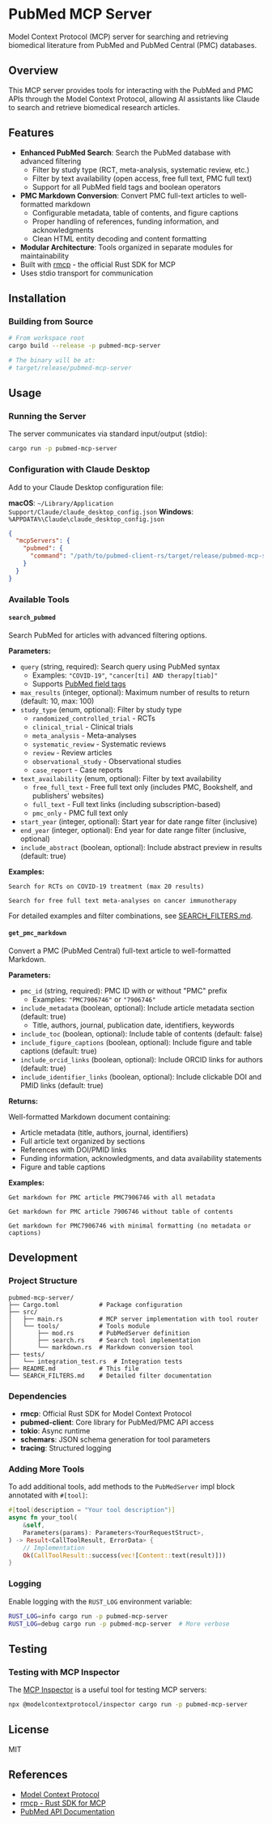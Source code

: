 # PubMed MCP Server

Model Context Protocol (MCP) server for searching and retrieving biomedical literature from PubMed and PubMed Central (PMC) databases.

## Overview

This MCP server provides tools for interacting with the PubMed and PMC APIs through the Model Context Protocol, allowing AI assistants like Claude to search and retrieve biomedical research articles.

## Features

- **Enhanced PubMed Search**: Search the PubMed database with advanced filtering
  - Filter by study type (RCT, meta-analysis, systematic review, etc.)
  - Filter by text availability (open access, free full text, PMC full text)
  - Support for all PubMed field tags and boolean operators
- **PMC Markdown Conversion**: Convert PMC full-text articles to well-formatted markdown
  - Configurable metadata, table of contents, and figure captions
  - Proper handling of references, funding information, and acknowledgments
  - Clean HTML entity decoding and content formatting
- **Modular Architecture**: Tools organized in separate modules for maintainability
- Built with [rmcp](https://github.com/modelcontextprotocol/rust-sdk) - the official Rust SDK for MCP
- Uses stdio transport for communication

## Installation

### Building from Source

```bash
# From workspace root
cargo build --release -p pubmed-mcp-server

# The binary will be at:
# target/release/pubmed-mcp-server
```

## Usage

### Running the Server

The server communicates via standard input/output (stdio):

```bash
cargo run -p pubmed-mcp-server
```

### Configuration with Claude Desktop

Add to your Claude Desktop configuration file:

**macOS**: `~/Library/Application Support/Claude/claude_desktop_config.json`
**Windows**: `%APPDATA%\Claude\claude_desktop_config.json`

```json
{
  "mcpServers": {
    "pubmed": {
      "command": "/path/to/pubmed-client-rs/target/release/pubmed-mcp-server"
    }
  }
}
```

### Available Tools

#### `search_pubmed`

Search PubMed for articles with advanced filtering options.

**Parameters:**

- `query` (string, required): Search query using PubMed syntax
  - Examples: `"COVID-19"`, `"cancer[ti] AND therapy[tiab]"`
  - Supports [PubMed field tags](https://pubmed.ncbi.nlm.nih.gov/help/#using-search-field-tags)
- `max_results` (integer, optional): Maximum number of results to return (default: 10, max: 100)
- `study_type` (enum, optional): Filter by study type
  - `randomized_controlled_trial` - RCTs
  - `clinical_trial` - Clinical trials
  - `meta_analysis` - Meta-analyses
  - `systematic_review` - Systematic reviews
  - `review` - Review articles
  - `observational_study` - Observational studies
  - `case_report` - Case reports
- `text_availability` (enum, optional): Filter by text availability
  - `free_full_text` - Free full text only (includes PMC, Bookshelf, and publishers' websites)
  - `full_text` - Full text links (including subscription-based)
  - `pmc_only` - PMC full text only
- `start_year` (integer, optional): Start year for date range filter (inclusive)
- `end_year` (integer, optional): End year for date range filter (inclusive, optional)
- `include_abstract` (boolean, optional): Include abstract preview in results (default: true)

**Examples:**

```
Search for RCTs on COVID-19 treatment (max 20 results)
```

```
Search for free full text meta-analyses on cancer immunotherapy
```

For detailed examples and filter combinations, see [SEARCH_FILTERS.md](SEARCH_FILTERS.md).

#### `get_pmc_markdown`

Convert a PMC (PubMed Central) full-text article to well-formatted Markdown.

**Parameters:**

- `pmc_id` (string, required): PMC ID with or without "PMC" prefix
  - Examples: `"PMC7906746"` or `"7906746"`
- `include_metadata` (boolean, optional): Include article metadata section (default: true)
  - Title, authors, journal, publication date, identifiers, keywords
- `include_toc` (boolean, optional): Include table of contents (default: false)
- `include_figure_captions` (boolean, optional): Include figure and table captions (default: true)
- `include_orcid_links` (boolean, optional): Include ORCID links for authors (default: true)
- `include_identifier_links` (boolean, optional): Include clickable DOI and PMID links (default: true)

**Returns:**

Well-formatted Markdown document containing:

- Article metadata (title, authors, journal, identifiers)
- Full article text organized by sections
- References with DOI/PMID links
- Funding information, acknowledgments, and data availability statements
- Figure and table captions

**Examples:**

```
Get markdown for PMC article PMC7906746 with all metadata
```

```
Get markdown for PMC article 7906746 without table of contents
```

```
Get markdown for PMC7906746 with minimal formatting (no metadata or captions)
```

## Development

### Project Structure

```
pubmed-mcp-server/
├── Cargo.toml           # Package configuration
├── src/
│   ├── main.rs          # MCP server implementation with tool router
│   └── tools/           # Tools module
│       ├── mod.rs       # PubMedServer definition
│       ├── search.rs    # Search tool implementation
│       └── markdown.rs  # Markdown conversion tool
├── tests/
│   └── integration_test.rs  # Integration tests
├── README.md            # This file
└── SEARCH_FILTERS.md    # Detailed filter documentation
```

### Dependencies

- **rmcp**: Official Rust SDK for Model Context Protocol
- **pubmed-client**: Core library for PubMed/PMC API access
- **tokio**: Async runtime
- **schemars**: JSON schema generation for tool parameters
- **tracing**: Structured logging

### Adding More Tools

To add additional tools, add methods to the `PubMedServer` impl block annotated with `#[tool]`:

```rust
#[tool(description = "Your tool description")]
async fn your_tool(
    &self,
    Parameters(params): Parameters<YourRequestStruct>,
) -> Result<CallToolResult, ErrorData> {
    // Implementation
    Ok(CallToolResult::success(vec![Content::text(result)]))
}
```

### Logging

Enable logging with the `RUST_LOG` environment variable:

```bash
RUST_LOG=info cargo run -p pubmed-mcp-server
RUST_LOG=debug cargo run -p pubmed-mcp-server  # More verbose
```

## Testing

### Testing with MCP Inspector

The [MCP Inspector](https://github.com/modelcontextprotocol/inspector) is a useful tool for testing MCP servers:

```bash
npx @modelcontextprotocol/inspector cargo run -p pubmed-mcp-server
```

## License

MIT

## References

- [Model Context Protocol](https://modelcontextprotocol.io/)
- [rmcp - Rust SDK for MCP](https://github.com/modelcontextprotocol/rust-sdk)
- [PubMed API Documentation](https://www.ncbi.nlm.nih.gov/books/NBK25499/)
